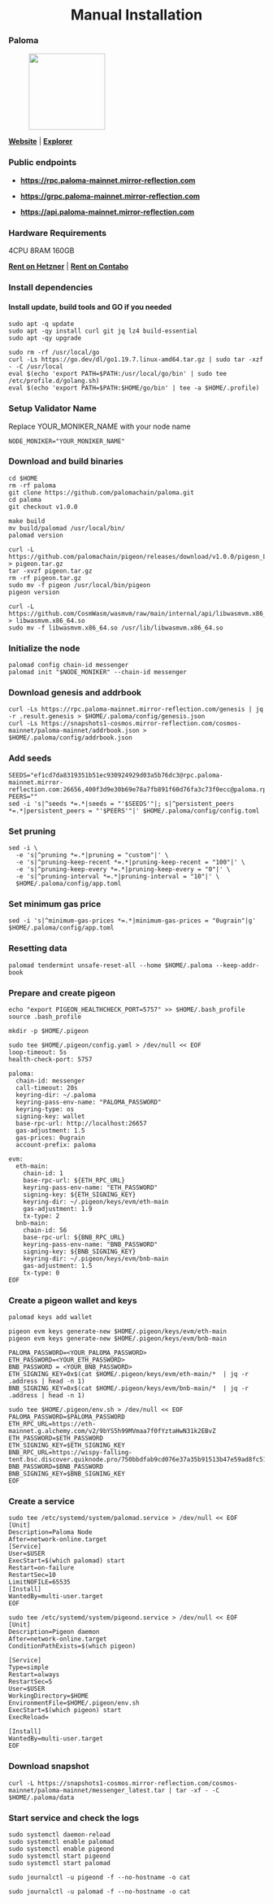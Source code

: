 <div align="center">
  <h1> Manual Installation </h1>
</div>

### Paloma

<figure><img src="https://raw.githubusercontent.com/MirrorReflectionTeam/cosmos_testnet_manuals/main/project_files/paloma.jpg" width="150" alt=""><figcaption></figcaption></figure>

**[Website](https://www.palomachain.com/)** | **[Explorer](https://paloma.explorers.guru/)**

### Public endpoints

- **https://rpc.paloma-mainnet.mirror-reflection.com**

- **https://grpc.paloma-mainnet.mirror-reflection.com**

- **https://api.paloma-mainnet.mirror-reflection.com**

### Hardware Requirements

4CPU 8RAM 160GB

**[Rent on Hetzner](https://hetzner.cloud/?ref=AwVksaI2T3Nz)** | **[Rent on Contabo](https://contabo.com/en)**

### Install dependencies

#### Install update, build tools and GO if you needed

```
sudo apt -q update
sudo apt -qy install curl git jq lz4 build-essential
sudo apt -qy upgrade
```

```
sudo rm -rf /usr/local/go
curl -Ls https://go.dev/dl/go1.19.7.linux-amd64.tar.gz | sudo tar -xzf - -C /usr/local
eval $(echo 'export PATH=$PATH:/usr/local/go/bin' | sudo tee /etc/profile.d/golang.sh)
eval $(echo 'export PATH=$PATH:$HOME/go/bin' | tee -a $HOME/.profile)
```

### Setup Validator Name

Replace YOUR_MONIKER_NAME with your node name

```
NODE_MONIKER="YOUR_MONIKER_NAME"
```

### Download and build binaries

```
cd $HOME
rm -rf paloma
git clone https://github.com/palomachain/paloma.git
cd paloma
git checkout v1.0.0

make build
mv build/palomad /usr/local/bin/
palomad version
```

```
curl -L https://github.com/palomachain/pigeon/releases/download/v1.0.0/pigeon_Linux_x86_64.tar.gz > pigeon.tar.gz
tar -xvzf pigeon.tar.gz
rm -rf pigeon.tar.gz
sudo mv -f pigeon /usr/local/bin/pigeon
pigeon version 
```

```
curl -L https://github.com/CosmWasm/wasmvm/raw/main/internal/api/libwasmvm.x86_64.so > libwasmvm.x86_64.so
sudo mv -f libwasmvm.x86_64.so /usr/lib/libwasmvm.x86_64.so
```

### Initialize the node

```
palomad config chain-id messenger
palomad init "$NODE_MONIKER" --chain-id messenger
```

### Download genesis and addrbook

```
curl -Ls https://rpc.paloma-mainnet.mirror-reflection.com/genesis | jq -r .result.genesis > $HOME/.paloma/config/genesis.json
curl -Ls https://snapshots1-cosmos.mirror-reflection.com/cosmos-mainnet/paloma-mainnet/addrbook.json > $HOME/.paloma/config/addrbook.json
```

### Add seeds

```
SEEDS="ef1cd7da8319351b51ec930924929d03a5b76dc3@rpc.paloma-mainnet.mirror-reflection.com:26656,400f3d9e30b69e78a7fb891f60d76fa3c73f0ecc@paloma.rpc.kjnodes.com:10659"
PEERS=""
sed -i 's|^seeds *=.*|seeds = "'$SEEDS'"|; s|^persistent_peers *=.*|persistent_peers = "'$PEERS'"|' $HOME/.paloma/config/config.toml
```

### Set pruning

```
sed -i \
  -e 's|^pruning *=.*|pruning = "custom"|' \
  -e 's|^pruning-keep-recent *=.*|pruning-keep-recent = "100"|' \
  -e 's|^pruning-keep-every *=.*|pruning-keep-every = "0"|' \
  -e 's|^pruning-interval *=.*|pruning-interval = "10"|' \
  $HOME/.paloma/config/app.toml
```

### Set minimum gas price

```
sed -i 's|^minimum-gas-prices *=.*|minimum-gas-prices = "0ugrain"|g' $HOME/.paloma/config/app.toml
```

### Resetting data

```
palomad tendermint unsafe-reset-all --home $HOME/.paloma --keep-addr-book
```

### Prepare and create pigeon

```
echo "export PIGEON_HEALTHCHECK_PORT=5757" >> $HOME/.bash_profile
source .bash_profile
```

```
mkdir -p $HOME/.pigeon
```

```
sudo tee $HOME/.pigeon/config.yaml > /dev/null << EOF
loop-timeout: 5s
health-check-port: 5757

paloma:
  chain-id: messenger
  call-timeout: 20s
  keyring-dir: ~/.paloma
  keyring-pass-env-name: "PALOMA_PASSWORD"
  keyring-type: os
  signing-key: wallet
  base-rpc-url: http://localhost:26657
  gas-adjustment: 1.5
  gas-prices: 0ugrain
  account-prefix: paloma

evm:
  eth-main:
    chain-id: 1
    base-rpc-url: ${ETH_RPC_URL}
    keyring-pass-env-name: "ETH_PASSWORD"
    signing-key: ${ETH_SIGNING_KEY}
    keyring-dir: ~/.pigeon/keys/evm/eth-main
    gas-adjustment: 1.9
    tx-type: 2
  bnb-main:
    chain-id: 56
    base-rpc-url: ${BNB_RPC_URL}
    keyring-pass-env-name: "BNB_PASSWORD"
    signing-key: ${BNB_SIGNING_KEY}
    keyring-dir: ~/.pigeon/keys/evm/bnb-main
    gas-adjustment: 1.5
    tx-type: 0
EOF
```

### Create a pigeon wallet and keys

```
palomad keys add wallet
```

```
pigeon evm keys generate-new $HOME/.pigeon/keys/evm/eth-main
pigeon evm keys generate-new $HOME/.pigeon/keys/evm/bnb-main
```

```
PALOMA_PASSWORD=<YOUR_PALOMA_PASSWORD>
ETH_PASSWORD=<YOUR_ETH_PASSWORD>
BNB_PASSWORD = <YOUR_BNB_PASSWORD>
ETH_SIGNING_KEY=0x$(cat $HOME/.pigeon/keys/evm/eth-main/*  | jq -r .address | head -n 1)
BNB_SIGNING_KEY=0x$(cat $HOME/.pigeon/keys/evm/bnb-main/*  | jq -r .address | head -n 1)
```

```
sudo tee $HOME/.pigeon/env.sh > /dev/null << EOF
PALOMA_PASSWORD=$PALOMA_PASSWORD
ETH_RPC_URL=https://eth-mainnet.g.alchemy.com/v2/9bYS5h99MVmaa7f0fYztaHwN31k2EBvZ
ETH_PASSWORD=$ETH_PASSWORD
ETH_SIGNING_KEY=$ETH_SIGNING_KEY
BNB_RPC_URL=https://wispy-falling-tent.bsc.discover.quiknode.pro/750bbdfab9cd076e37a35b91513b47e59ad8fc51
BNB_PASSWORD=$BNB_PASSWORD
BNB_SIGNING_KEY=$BNB_SIGNING_KEY
EOF
```

### Create a service

```
sudo tee /etc/systemd/system/palomad.service > /dev/null << EOF
[Unit]
Description=Paloma Node
After=network-online.target
[Service]
User=$USER
ExecStart=$(which palomad) start
Restart=on-failure
RestartSec=10
LimitNOFILE=65535
[Install]
WantedBy=multi-user.target
EOF
```

```
sudo tee /etc/systemd/system/pigeond.service > /dev/null << EOF
[Unit]
Description=Pigeon daemon
After=network-online.target
ConditionPathExists=$(which pigeon)

[Service]
Type=simple
Restart=always
RestartSec=5
User=$USER
WorkingDirectory=$HOME
EnvironmentFile=$HOME/.pigeon/env.sh
ExecStart=$(which pigeon) start
ExecReload=

[Install]
WantedBy=multi-user.target
EOF
```

### Download snapshot

```
curl -L https://snapshots1-cosmos.mirror-reflection.com/cosmos-mainnet/paloma-mainnet/messenger_latest.tar | tar -xf - -C $HOME/.paloma/data
```

### Start service and check the logs

```
sudo systemctl daemon-reload
sudo systemctl enable palomad
sudo systemctl enable pigeond
sudo systemctl start pigeond
sudo systemctl start palomad
```

```
sudo journalctl -u pigeond -f --no-hostname -o cat
```

```
sudo journalctl -u palomad -f --no-hostname -o cat
```
